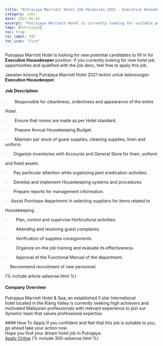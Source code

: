```yaml
---
title: "Putrajaya Marriott Hotel Job Vacancies 2021 - Executive Housekeeper" 
category: Jobs 
date: 2021-05-02 
excerpt: "Putrajaya Marriott Hotel is currently looking for suitable person to fill in the Executive Housekeeper which positioned at Putrajaya" 
tags: [Putrajaya] 
toc: true 
toc_label: TOC 
toc_icon: "fire" 
--- 
```


<p>Putrajaya Marriott Hotel is looking for new potential candidates to fill in for <b>Executive Housekeeper</b> position. If you currently looking for new hotel job opportunities and qualified with the job desc, feel free to apply this job.
</p>Jawatan kosong Putrajaya Marriott Hotel 2021 terkini untuk kekosongan <b>Executive Housekeeper</b>. 
<div><div><h4>Job Description</h4></div><div><div><span><div><p><span>&#183;&#160;&#160;&#160;&#160;&#160;&#160;&#160;Responsible for cleanliness, orderliness and appearance of the entire</span></p><p><span></span> <span>Hotel.</span></p><p><span>&#183;&#160;&#160;&#160;&#160;&#160;&#160;&#160;Ensure that rooms are made as per Hotel standard.</span></p><p><span>&#183;&#160;&#160;&#160;&#160;&#160;&#160;&#160;Prepare Annual Housekeeping Budget.</span></p><p><span>&#183;&#160;&#160;&#160;&#160;&#160;&#160;&#160;Maintain par stock of guest supplies, cleaning supplies, linen and uniform.</span></p><p><span>&#183;&#160;&#160;&#160;&#160;&#160; Organize inventories with Accounts and General Store for linen, uniform</span></p><p><span>and fixed assets.</span></p><p><span>&#183;&#160;&#160;&#160;&#160;&#160;&#160;Pay particular attention while organizing pest eradication activities.</span></p><p><span>&#183;&#160;&#160;&#160;&#160;&#160;&#160;Develop and implement Housekeeping systems and procedures</span></p><p><span>&#183;&#160;&#160;&#160;&#160;&#160;&#160;Prepare reports for management information.</span></p><p><span>&#183;&#160;&#160;&#160; Assist Purchase department in selecting suppliers for items related to</span></p><p><span>Housekeeping.</span></p><p><span>&#183;&#160;&#160;&#160;&#160;&#160;&#160;&#160;&#160;Plan, control and supervise Horticultural activities.</span></p><p><span>&#183;&#160;&#160;&#160;&#160;&#160;&#160;&#160;&#160;Attending and resolving guest complaints.</span></p><p><span>&#183;&#160;&#160;&#160;&#160;&#160;&#160;&#160;&#160;Verification of supplies consignments.</span></p><p><span>&#183;&#160;&#160;&#160;&#160;&#160;&#160;&#160;&#160;Organize on-the job training and evaluate its effectiveness.</span></p><p><span>&#183;&#160;&#160;&#160;&#160;&#160;&#160;&#160;&#160;Approval of the Functional Manual of the department.</span></p><p><span>&#183;&#160;&#160;</span> <span>Recommend recruitment of new personnel.</span></p></div></span></div></div></div> 
{% include article-adsense.html %} 
<div><div><h4>Company Overview</h4></div><div><div><span><div><p>Putrajaya Marriott Hotel &amp; Spa, an established 5 star International hotel&#160;located in the Klang Valley is currently seeking high achievers and motivated Malaysian professionals with relevant experience to join our dynamic team that values professional expertise.</p></div></span></div></div></div> 
#### How To Apply 
If you confident and feel that this job is suitable to you, go ahead take your action now. <br/> 
Hope you find your dream hotel job in Putrajaya. <br/> 
<a href="https://www.jobstreet.com.my/en/job/executive-housekeeper-4545484?jobId=jobstreet-my-job-4545484" class="btn btn--info" target="_blank" rel="nofollow noopenner">Apply Online</a> 
{% include 300-adsense.html %} 